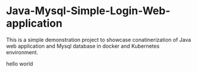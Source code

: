 # Java-Mysql-Simple-Login-Web-application

This is a simple demonstration project to showcase conatinerization of Java web application and Mysql database in docker and Kubernetes environment.

hello world
